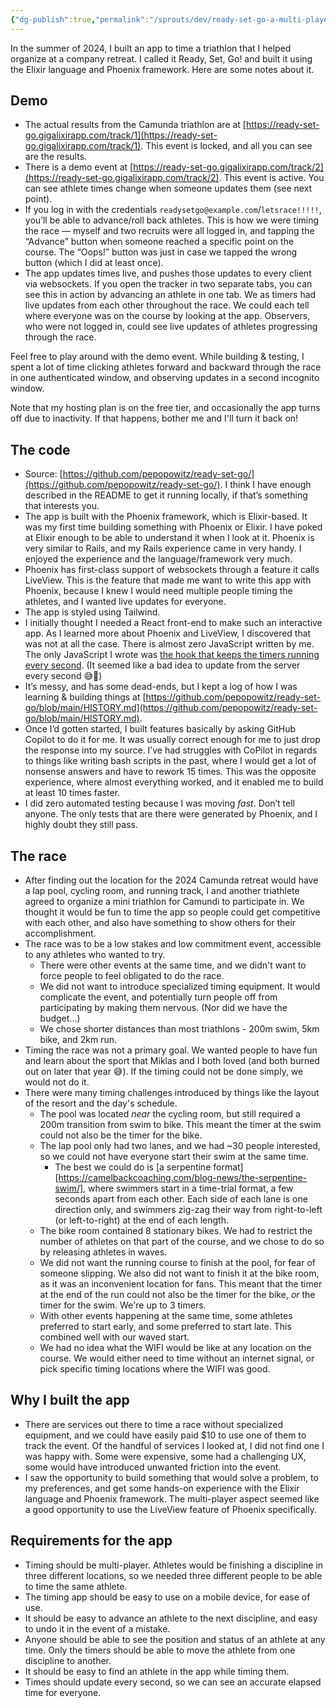 ```yaml
---
{"dg-publish":true,"permalink":"/sprouts/dev/ready-set-go-a-multi-player-triathlon-timing-app-built-with-elixir-and-phoenix/","created":"2025-02-14T11:42:39.892-06:00","updated":"2025-02-14T14:53:58.566-06:00"}
---
```


In the summer of 2024, I built an app to time a triathlon that I helped organize at a company retreat. I called it Ready, Set, Go! and built it using the Elixir language and Phoenix framework. Here are some notes about it.
## Demo

* The actual results from the Camunda triathlon are at [https://ready-set-go.gigalixirapp.com/track/1](https://ready-set-go.gigalixirapp.com/track/1). This event is locked, and all you can see are the results.
 * There is a demo event at [https://ready-set-go.gigalixirapp.com/track/2](https://ready-set-go.gigalixirapp.com/track/2). This event is active. You can see athlete times change when someone updates them (see next point).
 * If you log in with the credentials `readysetgo@example.com`/`letsrace!!!!!`, you’ll be able to advance/roll back athletes. This is how we were timing the race — myself and two recruits were all logged in, and tapping the “Advance” button when someone reached a specific point on the course. The “Oops!” button was just in case we tapped the wrong button (which I did at least once).
 * The app updates times live, and pushes those updates to every client via websockets. If you open the tracker in two separate tabs, you can see this in action by advancing an athlete in one tab. We as timers had live updates from each other throughout the race. We could each tell where everyone was on the course by looking at the app. Observers, who were not logged in, could see live updates of athletes progressing through the race.
 
Feel free to play around with the demo event. While building & testing, I spent a lot of time clicking athletes forward and backward through the race in one authenticated window, and observing updates in a second incognito window.

Note that my hosting plan is on the free tier, and occasionally the app turns off due to inactivity. If that happens, bother me and I'll turn it back on!
## The code
* Source: [https://github.com/pepopowitz/ready-set-go/](https://github.com/pepopowitz/ready-set-go/). I think I have enough described in the README to get it running locally, if that’s something that interests you.
* The app is built with the Phoenix framework, which is Elixir-based. It was my first time building something with Phoenix or Elixir. I have poked at Elixir enough to be able to understand it when I look at it. Phoenix is very similar to Rails, and my Rails experience came in very handy. I enjoyed the experience and the language/framework very much.
 * Phoenix has first-class support of websockets through a feature it calls LiveView. This is the feature that made me want to write this app with Phoenix, because I knew I would need multiple people timing the athletes, and I wanted live updates for everyone. 
 * The app is styled using Tailwind. 
 * I initially thought I needed a React front-end to make such an interactive app. As I learned more about Phoenix and LiveView, I discovered that was not at all the case. There is almost zero JavaScript written by me. The only JavaScript I wrote was [the hook that keeps the timers running every second](https://github.com/pepopowitz/ready-set-go/blob/main/assets/js/app.jsx#L26-L51). (It seemed like a bad idea to update from the server every second 😅😬)
 * It’s messy, and has some dead-ends, but I kept a log of how I was learning & building things at [https://github.com/pepopowitz/ready-set-go/blob/main/HISTORY.md](https://github.com/pepopowitz/ready-set-go/blob/main/HISTORY.md).
 * Once I’d gotten started, I built features basically by asking GitHub Copilot to do it for me. It was usually correct enough for me to just drop the response into my source. I’ve had struggles with CoPilot in regards to things like writing bash scripts in the past, where I would get a lot of nonsense answers and have to rework 15 times. This was the opposite experience, where almost everything worked, and it enabled me to build at least 10 times faster.
 * I did zero automated testing because I was moving _fast_. Don’t tell anyone. The only tests that are there were generated by Phoenix, and I highly doubt they still pass.
## The race
- After finding out the location for the 2024 Camunda retreat would have a lap pool, cycling room, and running track, I and another triathlete agreed to organize a mini triathlon for Camundi to participate in. We thought it would be fun to time the app so people could get competitive with each other, and also have something to show others for their accomplishment.
- The race was to be a low stakes and low commitment event, accessible to any athletes who wanted to try.
	- There were other events at the same time, and we didn't want to force people to feel obligated to do the race.
	- We did not want to introduce specialized timing equipment. It would complicate the event, and potentially turn people off from participating by making them nervous. (Nor did we have the budget...)
	- We chose shorter distances than most triathlons - 200m swim, 5km bike, and 2km run.
- Timing the race was not a primary goal. We wanted people to have fun and learn about the sport that Miklas and I both loved (and both burned out on later that year 😅). If the timing could not be done simply, we would not do it.
- There were many timing challenges introduced by things like the layout of the resort and the day's schedule.
	- The pool was located _near_ the cycling room, but still required a 200m transition from swim to bike. This meant the timer at the swim could not also be the timer for the bike.
	- The lap pool only had two lanes, and we had ~30 people interested, so we could not have everyone start their swim at the same time. 
		- The best we could do is [a serpentine format][https://camelbackcoaching.com/blog-news/the-serpentine-swim/], where swimmers start in a time-trial format, a few seconds apart from each other. Each side of each lane is one direction only, and swimmers zig-zag their way from right-to-left (or left-to-right) at the end of each length.
	- The bike room contained 8 stationary bikes. We had to restrict the number of athletes on that part of the course, and we chose to do so by releasing athletes in waves.
	- We did not want the running course to finish at the pool, for fear of someone slipping. We also did not want to finish it at the bike room, as it was an inconvenient location for fans. This meant that the timer at the end of the run could not also be the timer for the bike, _or_ the timer for the swim. We're up to 3 timers.
	- With other events happening at the same time, some athletes preferred to start early, and some preferred to start late. This combined well with our waved start.
	- We had no idea what the WIFI would be like at any location on the course. We would either need to time without an internet signal, or pick specific timing locations where the WIFI was good.
## Why I built the app
- There are services out there to time a race without specialized equipment, and we could have easily paid $10 to use one of them to track the event. Of the handful of services I looked at, I did not find one I was happy with. Some were expensive, some had a challenging UX, some would have introduced unwanted friction into the event. 
- I saw the opportunity to build something that would solve a problem, to my preferences, and get some hands-on experience with the Elixir language and Phoenix framework. The multi-player aspect seemed like a good opportunity to use the LiveView feature of Phoenix specifically. 
## Requirements for the app
- Timing should be multi-player. Athletes would be finishing a discipline in three different locations, so we needed three different people to be able to time the same athlete.
- The timing app should be easy to use on a mobile device, for ease of use.
- It should be easy to advance an athlete to the next discipline, and easy to undo it in the event of a mistake. 
- Anyone should be able to see the position and status of an athlete at any time. Only the timers should be able to move the athlete from one discipline to another.
- It should be easy to find an athlete in the app while timing them.
- Times should update every second, so we can see an accurate elapsed time for everyone.

